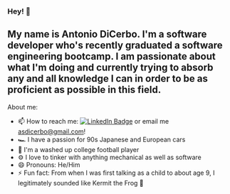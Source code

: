 ### Hey! 👋 

My name is Antonio DiCerbo. I'm a software developer who's recently graduated a software engineering bootcamp. I am passionate about what I'm doing and currently trying to absorb any and all knowledge I can in order to be as proficient as possible in this field. 
--
About me:
- 📫 How to reach me: <a href="https://www.linkedin.com/in/antonio-dicerbo/"><img src="https://img.shields.io/badge/LinkedIn-blue?style=for-the-badge&logo=linkedin&logoColor=white" alt="LinkedIn Badge"/></a> or email me <a href="mailto:asdicerbo@gmail.com">asdicerbo@gmail.com</a>!
- 🏎️ I have a passion for 90s Japanese and European cars
- 🏈 I'm a washed up college football player
- ⚙️ I love to tinker with anything mechanical as well as software
- 😄 Pronouns: He/Him
- ⚡ Fun fact: From when I was first talking as a child to about age 9, I legitimately sounded like Kermit the Frog 🐸
<!--
**adicerbo/adicerbo** is a ✨ _special_ ✨ repository because its `README.md` (this file) appears on your GitHub profile.

Here are some ideas to get you started:

- 🔭 I’m currently working on ...
- 🌱 I’m currently learning ...
- 👯 I’m looking to collaborate on ...
- 🤔 I’m looking for help with ...
- 💬 Ask me about ...
- 📫 How to reach me: ...
- 😄 Pronouns: ...
- ⚡ Fun fact: ...
-->
